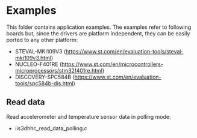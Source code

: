 # Examples

This folder contains application examples. The examples refer to following boards but, since the drivers are platform independent, they can be easily ported to any other platform: 

- STEVAL-MKI109V3 (https://www.st.com/en/evaluation-tools/steval-mki109v3.html)
- NUCLEO-F401RE (https://www.st.com/en/microcontrollers-microprocessors/stm32f401re.html)
- DISCOVERY-SPC584B (https://www.st.com/en/evaluation-tools/spc584b-dis.html)

## Read data

Read accelerometer and temperature sensor data in polling mode:

  - iis3dhhc_read_data_polling.c

